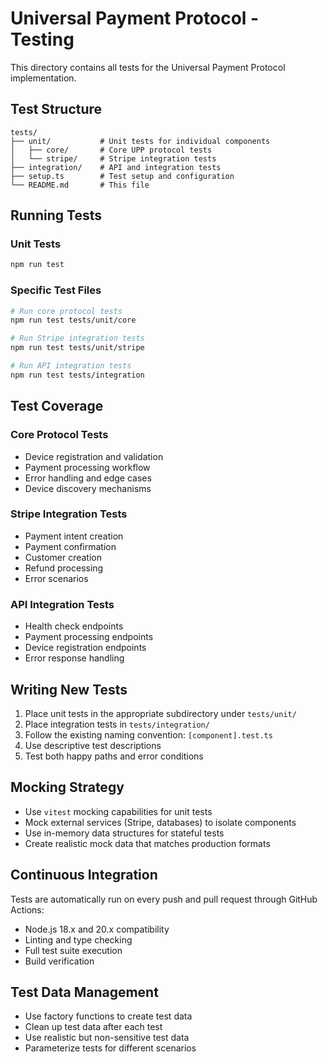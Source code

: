 # Universal Payment Protocol - Testing

This directory contains all tests for the Universal Payment Protocol implementation.

## Test Structure

```
tests/
├── unit/           # Unit tests for individual components
│   ├── core/       # Core UPP protocol tests
│   └── stripe/     # Stripe integration tests
├── integration/    # API and integration tests
├── setup.ts        # Test setup and configuration
└── README.md       # This file
```

## Running Tests

### Unit Tests

```bash
npm run test
```

### Specific Test Files

```bash
# Run core protocol tests
npm run test tests/unit/core

# Run Stripe integration tests
npm run test tests/unit/stripe

# Run API integration tests
npm run test tests/integration
```

## Test Coverage

### Core Protocol Tests
- Device registration and validation
- Payment processing workflow
- Error handling and edge cases
- Device discovery mechanisms

### Stripe Integration Tests
- Payment intent creation
- Payment confirmation
- Customer creation
- Refund processing
- Error scenarios

### API Integration Tests
- Health check endpoints
- Payment processing endpoints
- Device registration endpoints
- Error response handling

## Writing New Tests

1. Place unit tests in the appropriate subdirectory under `tests/unit/`
2. Place integration tests in `tests/integration/`
3. Follow the existing naming convention: `[component].test.ts`
4. Use descriptive test descriptions
5. Test both happy paths and error conditions

## Mocking Strategy

- Use `vitest` mocking capabilities for unit tests
- Mock external services (Stripe, databases) to isolate components
- Use in-memory data structures for stateful tests
- Create realistic mock data that matches production formats

## Continuous Integration

Tests are automatically run on every push and pull request through GitHub Actions:

- Node.js 18.x and 20.x compatibility
- Linting and type checking
- Full test suite execution
- Build verification

## Test Data Management

- Use factory functions to create test data
- Clean up test data after each test
- Use realistic but non-sensitive test data
- Parameterize tests for different scenarios
